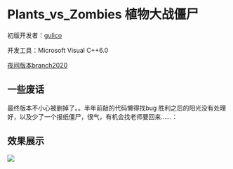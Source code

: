 # Plants_vs_Zombies 植物大战僵尸

初版开发者：[gulico](https://github.com/gulico)

开发工具：Microsoft Visual C++6.0

[夜间版本branch2020](https://github.com/gulico/Plants_vs_Zombies/tree/branch2020)

## 一些废话

最终版本不小心被删掉了。。半年前敲的代码懒得找bug
胜利之后的阳光没有处理好，以及少了一个报纸僵尸，很气，有机会找老师要回来……：

## 效果展示

![](https://github.com/gulico/Plants_vs_Zombies/tree/master/fig/1.png)

